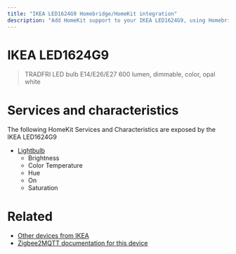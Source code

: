 ```yaml
---
title: "IKEA LED1624G9 Homebridge/HomeKit integration"
description: "Add HomeKit support to your IKEA LED1624G9, using Homebridge, Zigbee2MQTT and homebridge-z2m."
---
```

<!---
This file has been GENERATED using src/docgen/docgen.ts
DO NOT EDIT THIS FILE MANUALLY!
-->
# IKEA LED1624G9
> TRADFRI LED bulb E14/E26/E27 600 lumen, dimmable, color, opal white


# Services and characteristics
The following HomeKit Services and Characteristics are exposed by
the IKEA LED1624G9

* [Lightbulb](../../light.md)
  * Brightness
  * Color Temperature
  * Hue
  * On
  * Saturation


# Related
* [Other devices from IKEA](../index.md#ikea)
* [Zigbee2MQTT documentation for this device](https://www.zigbee2mqtt.io/devices/LED1624G9.html)